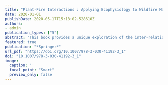 ```yaml
---
title: "Plant-Fire Interactions : Applying Ecophysiology to Wildfire Management"
date: 2020-01-01
publishDate: 2020-05-17T15:13:02.528610Z
authors: 
- admin
publication_types: ["5"]
abstract: "This book provides a unique exploration of the inter-relationships between the science of plant environmental responses and the understanding and management of forest fires. It bridges the gap between plant ecologists, interested in the functional and evolutionary consequences of fire in ecosystems, with foresters and fire managers, interested in effectively reducing fire hazard and damage."
featured: true
publication: "*Springer*"
url_pdf: "https://doi.org/10.1007/978-3-030-41192-3_1"
doi: "10.1007/978-3-030-41192-3_1"
image:
  caption: ''
  focal_point: "Smart"
  preview_only: false
---
```


